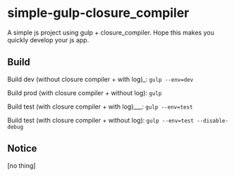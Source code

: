 # simple-gulp-closure_compiler
A simple js project using gulp + closure_compiler. Hope this makes you quickly develop your js app.

Build
-----

Build dev (without closure compiler + with log)_: `gulp --env=dev`

Build prod (with closure compiler + without log): `gulp`

Build test (with closure compiler + with log)___: `gulp --env=test`

Build test (with closure compiler + without log): `gulp --env=test --disable-debug`

Notice
------

[no thing]